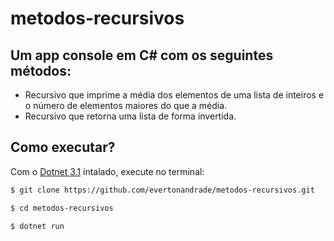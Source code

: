 # metodos-recursivos

## Um app console em C# com os seguintes métodos:

- Recursivo que imprime a média dos elementos de uma lista de inteiros e o número de elementos maiores do que a média.
- Recursivo que retorna uma lista de forma invertida.

## Como executar?
Com o [Dotnet 3.1](https://dotnet.microsoft.com/download) intalado, execute no terminal:

```bash
$ git clone https://github.com/evertonandrade/metodos-recursivos.git

$ cd metodos-recursivos

$ dotnet run
```

